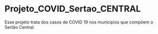# Projeto_COVID_Sertao_CENTRAL
Esse projeto trata dos casos de COVID 19 nos municípios que compõem o Sertão Central.
